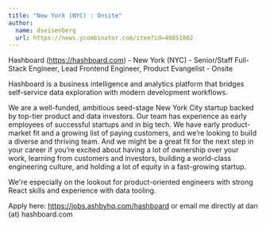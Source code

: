 ```yaml
---
title: "New York (NYC) : Onsite"
author:
  name: dseisenberg
  url: https://news.ycombinator.com/item?id=40851002
---
```

Hashboard (<a href="https:&#x2F;&#x2F;hashboard.com" rel="nofollow">https:&#x2F;&#x2F;hashboard.com</a>) - New York (NYC) - Senior&#x2F;Staff Full-Stack Engineer, Lead Frontend Engineer, Product Evangelist - Onsite

Hashboard is a business intelligence and analytics platform that bridges self-service data exploration with modern development workflows.

We are a well-funded, ambitious seed-stage New York City startup backed by top-tier product and data investors. Our team has experience as early employees of successful startups and in big tech. We have early product-market fit and a growing list of paying customers, and we’re looking to build a diverse and thriving team. And we might be a great fit for the next step in your career if you’re excited about having a lot of ownership over your work, learning from customers and investors, building a world-class engineering culture, and holding a lot of equity in a fast-growing startup.

We&#x27;re especially on the lookout for product-oriented engineers with strong React skills and experience with data tooling.

Apply here: <a href="https:&#x2F;&#x2F;jobs.ashbyhq.com&#x2F;hashboard">https:&#x2F;&#x2F;jobs.ashbyhq.com&#x2F;hashboard</a> or email me directly at dan (at) hashboard.com

